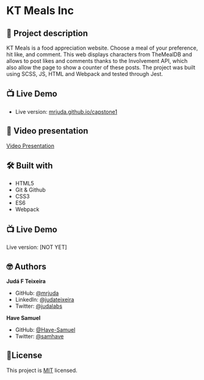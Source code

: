 
# KT Meals Inc
## 📑 Project description
KT Meals is a food appreciation website.
Choose a meal of your preference, hit like, and comment.
This web displays characters from TheMealDB and allows to post likes and comments thanks to the Involvement API, which also allow the page to show a counter of these posts. The project was built using SCSS, JS, HTML and Webpack and tested through Jest.

## 📺 Live Demo
- Live version: [mrjuda.github.io/capstone1](https://mrjuda.github.io/capstone1/dist/)
## 🎥 Video presentation
[Video Presentation](https://www.loom.com/share/a18db8a391e34cebb3b37c6a834d7eaa)

## 🛠 Built with
- HTML5
- Git & Github
- CSS3
- ES6
- Webpack

## 📺 Live Demo
Live version: [NOT YET]

## 🤓 Authors
**Judá F Teixeira**
- GitHub: [@mrjuda](https://github.com/mrjuda "Judá Teixeira's GitHub profile")
- LinkedIn: [@judateixeira](https://www.linkedin.com/in/judateixeira "Judá Teixeira's Linkedin profile")
- Twitter: [@judalabs](https://twitter.com/judalabs "Judá Teixeira's Twitter profile")

**Have Samuel**
- GitHub: [@Have-Samuel](https://github.com/Have-Samuel "Have Samuel's GitHub profile")
- Twitter: [@samhave](https://twitter.com/samhave1 "Have Samuel's Twitter profile")
## 📝License
This project is [MIT](https://github.com/mrjuda/capstone1/blob/main/LICENSE) licensed.
